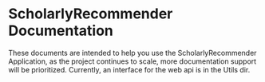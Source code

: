 # ScholarlyRecommender Documentation 

These documents are intended to help you use the ScholarlyRecommender Application, as the project continues to scale, more documentation support will be prioritized. Currently, an interface for the web api is in the Utils dir.
